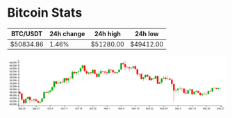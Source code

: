 # Bitcoin Stats

BTC/USDT|24h change|24h high|24h low|
|---|---|---|---|
|$50834.86|1.46%|$51280.00|$49412.00|

<img src="./chart.svg">
